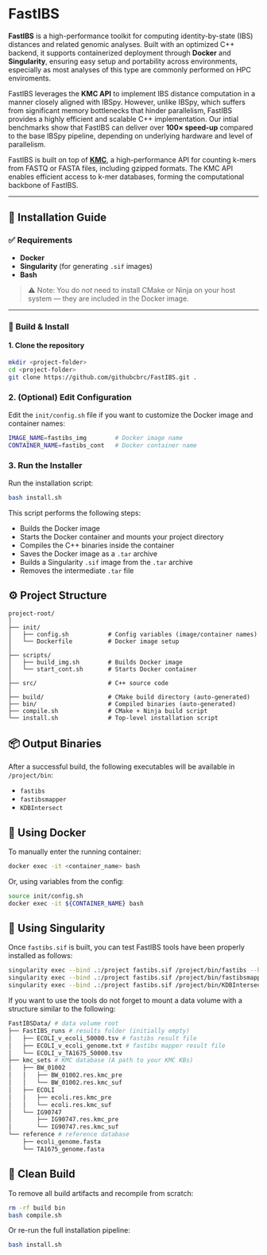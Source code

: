 # FastIBS

**FastIBS** is a high-performance toolkit for computing identity-by-state (IBS) distances and related genomic analyses. Built with an optimized C++ backend, it supports containerized deployment through **Docker** and **Singularity**, ensuring easy setup and portability across environments, especially as most analyses of this type are commonly performed on HPC enviroments.

FastIBS leverages the **KMC API** to implement IBS distance computation in a manner closely aligned with IBSpy. However, unlike IBSpy, which suffers from significant memory bottlenecks that hinder parallelism, FastIBS provides a highly efficient and scalable C++ implementation. Our intial benchmarks show that FastIBS can deliver over **100× speed-up** compared to the base IBSpy pipeline, depending on underlying hardware and level of parallelism.

FastIBS is built on top of [**KMC**](https://github.com/refresh-bio/KMC), a high-performance API for counting k-mers from FASTQ or FASTA files, including gzipped formats. The KMC API enables efficient access to k-mer databases, forming the computational backbone of FastIBS.

---

## 🚀 Installation Guide

### ✅ Requirements

- **Docker**
- **Singularity** (for generating `.sif` images)
- **Bash**

> ⚠️ Note: You do *not* need to install CMake or Ninja on your host system — they are included in the Docker image.

---

### 🔧 Build & Install

#### 1. Clone the repository

```bash
mkdir <project-folder>
cd <project-folder>
git clone https://github.com/githubcbrc/FastIBS.git .
```

### 2. (Optional) Edit Configuration

Edit the `init/config.sh` file if you want to customize the Docker image and container names:

```bash
IMAGE_NAME=fastibs_img        # Docker image name  
CONTAINER_NAME=fastibs_cont   # Docker container name
```

### 3. Run the Installer

Run the installation script:

```bash
bash install.sh
```

This script performs the following steps:

- Builds the Docker image
- Starts the Docker container and mounts your project directory
- Compiles the C++ binaries inside the container
- Saves the Docker image as a `.tar` archive
- Builds a Singularity `.sif` image from the `.tar` archive
- Removes the intermediate `.tar` file


## ⚙️ Project Structure

```
project-root/
│
├── init/
│   ├── config.sh           # Config variables (image/container names)
│   └── Dockerfile          # Docker image setup
│
├── scripts/
│   ├── build_img.sh        # Builds Docker image
│   └── start_cont.sh       # Starts Docker container
│
├── src/                    # C++ source code
│
├── build/                  # CMake build directory (auto-generated)
├── bin/                    # Compiled binaries (auto-generated)
├── compile.sh              # CMake + Ninja build script
└── install.sh              # Top-level installation script
```



## 📦 Output Binaries

After a successful build, the following executables will be available in `/project/bin`:

- `fastibs`
- `fastibsmapper`
- `KDBIntersect`


## 🐳 Using Docker

To manually enter the running container:

```bash
docker exec -it <container_name> bash
```

Or, using variables from the config:

```bash
source init/config.sh
docker exec -it ${CONTAINER_NAME} bash
```

## 🧪 Using Singularity

Once `fastibs.sif` is built, you can test FastIBS tools have been properly installed as follows:

```bash
singularity exec --bind .:/project fastibs.sif /project/bin/fastibs --help
singularity exec --bind .:/project fastibs.sif /project/bin/fastibsmapper --help
singularity exec --bind .:/project fastibs.sif /project/bin/KDBIntersect --help
```

If you want to use the tools do not forget to mount a data volume with a structure similar to the following:

```bash
FastIBSData/ # data volume root
├── FastIBS_runs # results folder (initially empty)
│   ├── ECOLI_v_ecoli_50000.tsv # fastibs result file
│   ├── ECOLI_v_ecoli_genome.txt # fastibs mapper result file
│   └── ECOLI_v_TA1675_50000.tsv
├── kmc_sets # KMC database (A path to your KMC KBs)
│   ├── BW_01002
│   │   ├── BW_01002.res.kmc_pre
│   │   └── BW_01002.res.kmc_suf
│   ├── ECOLI
│   │   ├── ecoli.res.kmc_pre
│   │   └── ecoli.res.kmc_suf
│   └── IG90747
│       ├── IG90747.res.kmc_pre
│       └── IG90747.res.kmc_suf
└── reference # reference database
    ├── ecoli_genome.fasta
    └── TA1675_genome.fasta
```

## 🧹 Clean Build

To remove all build artifacts and recompile from scratch:

```bash
rm -rf build bin
bash compile.sh
```

Or re-run the full installation pipeline:

```bash
bash install.sh
```





